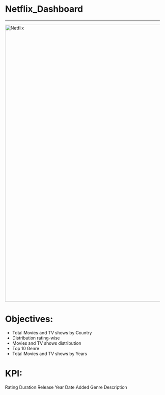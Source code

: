 # Netflix_Dashboard
____________________________________
<img width="900" alt="Netflix" src="https://github.com/TEJASWI0G/Netflix_Dashboard/assets/101240644/80673efa-c72b-478c-b0d3-70573a3950b4">

# Objectives:

* Total Movies and TV shows by Country
* Distribution rating-wise
* Movies and TV shows distribution
* Top 10 Genre
* Total Movies and TV shows by Years
  
# KPI:
Rating
Duration
Release Year
Date Added
Genre
Description
